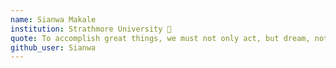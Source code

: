 ```yaml
---
name: Sianwa Makale
institution: Strathmore University 🚩 
quote: To accomplish great things, we must not only act, but dream, not only plan, but believe. 
github_user: Sianwa
---
```

